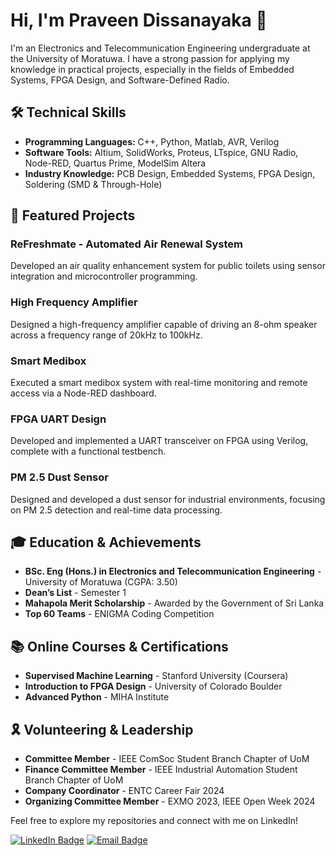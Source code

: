 # Hi, I'm Praveen Dissanayaka 👋

I'm an Electronics and Telecommunication Engineering undergraduate at the University of Moratuwa. I have a strong passion for applying my knowledge in practical projects, especially in the fields of Embedded Systems, FPGA Design, and Software-Defined Radio.

## 🛠 Technical Skills
- **Programming Languages:** C++, Python, Matlab, AVR, Verilog
- **Software Tools:** Altium, SolidWorks, Proteus, LTspice, GNU Radio, Node-RED, Quartus Prime, ModelSim Altera
- **Industry Knowledge:** PCB Design, Embedded Systems, FPGA Design, Soldering (SMD & Through-Hole)

## 🌟 Featured Projects
### ReFreshmate - Automated Air Renewal System
Developed an air quality enhancement system for public toilets using sensor integration and microcontroller programming.

### High Frequency Amplifier
Designed a high-frequency amplifier capable of driving an 8-ohm speaker across a frequency range of 20kHz to 100kHz.

### Smart Medibox
Executed a smart medibox system with real-time monitoring and remote access via a Node-RED dashboard.

### FPGA UART Design
Developed and implemented a UART transceiver on FPGA using Verilog, complete with a functional testbench.

### PM 2.5 Dust Sensor
Designed and developed a dust sensor for industrial environments, focusing on PM 2.5 detection and real-time data processing.

## 🎓 Education & Achievements
- **BSc. Eng (Hons.) in Electronics and Telecommunication Engineering** - University of Moratuwa (CGPA: 3.50)
- **Dean’s List** - Semester 1
- **Mahapola Merit Scholarship** - Awarded by the Government of Sri Lanka
- **Top 60 Teams** - ENIGMA Coding Competition

## 📚 Online Courses & Certifications
- **Supervised Machine Learning** - Stanford University (Coursera)
- **Introduction to FPGA Design** - University of Colorado Boulder
- **Advanced Python** - MIHA Institute

## 🎗 Volunteering & Leadership
- **Committee Member** - IEEE ComSoc Student Branch Chapter of UoM
- **Finance Committee Member** - IEEE Industrial Automation Student Branch Chapter of UoM
- **Company Coordinator** - ENTC Career Fair 2024
- **Organizing Committee Member** - EXMO 2023, IEEE Open Week 2024

Feel free to explore my repositories and connect with me on LinkedIn!

[![LinkedIn Badge](https://img.shields.io/badge/-LinkedIn-blue?style=flat-square&logo=Linkedin&logoColor=white&link=https://www.linkedin.com/in/praveen-dissanayaka/)](https://www.linkedin.com/in/praveen-dissanayaka/)
[![Email Badge](https://img.shields.io/badge/Email-praveendissanayaka63%40gmail.com-red?style=flat-square&logo=Gmail&logoColor=white)](mailto:praveendissanayaka63@gmail.com)


<!--
**dmpcd/dmpcd** is a ✨ _special_ ✨ repository because its `README.md` (this file) appears on your GitHub profile.

Here are some ideas to get you started:

- 🔭 I’m currently working on ...
- 🌱 I’m currently learning ...
- 👯 I’m looking to collaborate on ...
- 🤔 I’m looking for help with ...
- 💬 Ask me about ...
- 📫 How to reach me: ...
- 😄 Pronouns: ...
- ⚡ Fun fact: ...
-->

